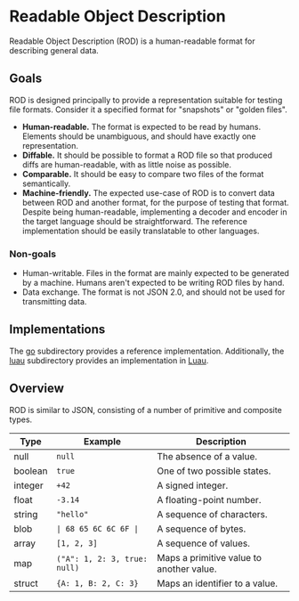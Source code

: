 # Readable Object Description
Readable Object Description (ROD) is a human-readable format for describing
general data.

## Goals
ROD is designed principally to provide a representation suitable for testing
file formats. Consider it a specified format for "snapshots" or "golden files".

- **Human-readable.** The format is expected to be read by humans. Elements
  should be unambiguous, and should have exactly one representation.
- **Diffable.** It should be possible to format a ROD file so that produced
  diffs are human-readable, with as little noise as possible.
- **Comparable.** It should be easy to compare two files of the format
  semantically.
- **Machine-friendly.** The expected use-case of ROD is to convert data between
  ROD and another format, for the purpose of testing that format. Despite being
  human-readable, implementing a decoder and encoder in the target language
  should be straightforward. The reference implementation should be easily
  translatable to other languages.

### Non-goals

- Human-writable. Files in the format are mainly expected to be generated by a
  machine. Humans aren't expected to be writing ROD files by hand.
- Data exchange. The format is not JSON 2.0, and should not be used for
  transmitting data.

## Implementations
The [go](go/) subdirectory provides a reference implementation. Additionally,
the [luau](luau/) subdirectory provides an implementation in [Luau][luau].

## Overview
ROD is similar to JSON, consisting of a number of primitive and composite types.

Type    | Example                      | Description
--------|------------------------------|------------
null    | `null`                       | The absence of a value.
boolean | `true`                       | One of two possible states.
integer | `+42`                        | A signed integer.
float   | `-3.14`                      | A floating-point number.
string  | `"hello"`                    | A sequence of characters.
blob    | `\| 68 65 6C 6C 6F \|`       | A sequence of bytes.
array   | `[1, 2, 3]`                  | A sequence of values.
map     | `("A": 1, 2: 3, true: null)` | Maps a primitive value to another value.
struct  | `{A: 1, B: 2, C: 3}`         | Maps an identifier to a value.

[luau]: https://luau-lang.org/

